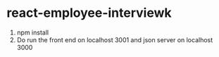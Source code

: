 # react-employee-interviewk

1. npm install
2. Do run the front end on localhost 3001 and json server on localhost 3000
